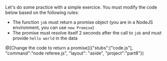 Let's do some practice with a simple exercice. You must modify the code below based on the following rules:
 * The function `job` must return a promise object (you are in a NodeJS environment, you can use `new Promise`)
 * The promise must resolve itself 2 seconds after the call to `job` and must provide `hello world` in the data

@[Change the code to return a promise]({"stubs":["code.js"], "command":"node referee.js", "layout": "aside", "project":"part8"})
